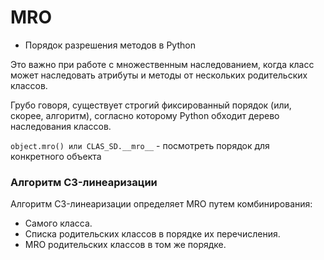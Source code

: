 # MRO

- Порядок разрешения методов в Python

Это важно при работе с множественным наследованием, когда класс может наследовать атрибуты и методы от нескольких родительских классов.

Грубо говоря, существует строгий фиксированный порядок (или, скорее, алгоритм), согласно которому Python обходит дерево наследования классов.

`object.mro() или CLAS_SD.__mro__` - посмотреть порядок для конкретного объекта

### Алгоритм C3-линеаризации

Алгоритм C3-линеаризации определяет MRO путем комбинирования:

- Самого класса.
- Списка родительских классов в порядке их перечисления.
- MRO родительских классов в том же порядке.